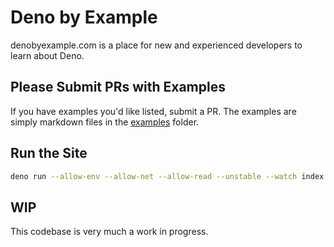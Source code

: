 # Deno by Example

denobyexample.com is a place for new and experienced developers to learn about Deno.

## Please Submit PRs with Examples

If you have examples you'd like listed, submit a PR. The examples are simply markdown files in the [examples](./examples) folder.

## Run the Site

```bash
deno run --allow-env --allow-net --allow-read --unstable --watch index.ts
```

## WIP

This codebase is very much a work in progress.
